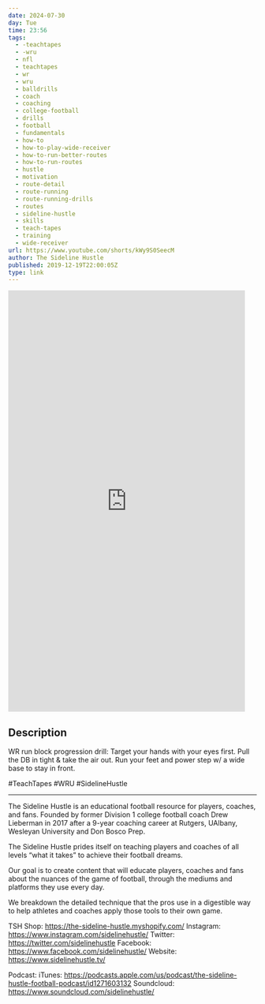 ```yaml
---
date: 2024-07-30
day: Tue
time: 23:56
tags:
  - -teachtapes
  - -wru
  - nfl
  - teachtapes
  - wr
  - wru
  - balldrills
  - coach
  - coaching
  - college-football
  - drills
  - football
  - fundamentals
  - how-to
  - how-to-play-wide-receiver
  - how-to-run-better-routes
  - how-to-run-routes
  - hustle
  - motivation
  - route-detail
  - route-running
  - route-running-drills
  - routes
  - sideline-hustle
  - skills
  - teach-tapes
  - training
  - wide-receiver
url: https://www.youtube.com/shorts/kWy9S0SeecM
author: The Sideline Hustle
published: 2019-12-19T22:00:05Z
type: link
---
```


<iframe width="480" height="854" src="https://www.youtube.com/embed/kWy9S0SeecM" frameborder="0" allowfullscreen></iframe>

## Description
WR run block progression drill:
Target your hands with your eyes first.
Pull the DB in tight & take the air out.
Run your feet and power step w/ a wide base to stay in front.

#TeachTapes #WRU
#SidelineHustle
**********
The Sideline Hustle is an educational football resource for players, coaches, and fans. Founded by former Division 1 college football coach Drew Lieberman in 2017 after a 9-year coaching career at Rutgers, UAlbany, Wesleyan University and Don Bosco Prep. 

The Sideline Hustle prides itself on teaching players and coaches of all levels “what it takes” to achieve their football dreams.

Our goal is to create content that will educate players, coaches and fans about the nuances of the game of football, through the mediums and platforms they use every day.

We breakdown the detailed technique that the pros use in a digestible way to help athletes and coaches apply those tools to their own game.

TSH Shop: https://the-sideline-hustle.myshopify.com/
Instagram: https://www.instagram.com/sidelinehustle/
Twitter: https://twitter.com/sidelinehustle
Facebook: https://www.facebook.com/sidelinehustle/
Website: https://www.sidelinehustle.tv/

Podcast:
iTunes: https://podcasts.apple.com/us/podcast/the-sideline-hustle-football-podcast/id1271603132
Soundcloud: https://www.soundcloud.com/sidelinehustle/